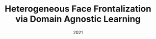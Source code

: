 ---
title: "Heterogeneous Face Frontalization via Domain Agnostic Learning"
collection: publications
permalink: /publication/di2021heterogeneous
date: 2021
venue: 'IEEE International Conference on Automatic Face and Gesture Recognition (FG 2021)'
paperurl: 'https://arxiv.org/pdf/2107.08311.pdf'
citation: 'Di, X., Hu, S. and Patel, V.M., 2021, December. Heterogeneous face frontalization via domain agnostic learning. In 2021 16th IEEE International Conference on Automatic Face and Gesture Recognition (FG 2021) (pp. 01-08). IEEE.'
---